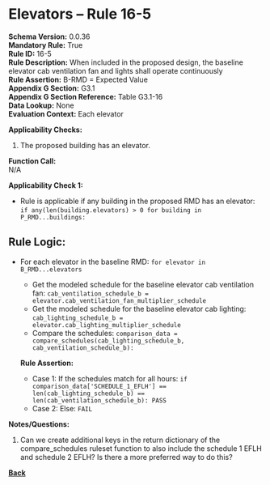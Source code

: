 # Elevators – Rule 16-5  
**Schema Version:** 0.0.36        
**Mandatory Rule:** True          
**Rule ID:** 16-5  
**Rule Description:** When included in the proposed design, the baseline elevator cab ventilation fan and lights shall operate continuously  
**Rule Assertion:** B-RMD = Expected Value                                           
**Appendix G Section:** G3.1  
**Appendix G Section Reference:** Table G3.1-16  
**Data Lookup:** None  
**Evaluation Context:** Each elevator  

**Applicability Checks:**  
  1. The proposed building has an elevator.  

**Function Call:**  
N/A

**Applicability Check 1:**
- Rule is applicable if any building in the proposed RMD has an elevator: `if any(len(building.elevators) > 0 for building in P_RMD...buildings:`

## Rule Logic:
- For each elevator in the baseline RMD: `for elevator in B_RMD...elevators`
  - Get the modeled schedule for the baseline elevator cab ventilation fan: `cab_ventilation_schedule_b = elevator.cab_ventilation_fan_multiplier_schedule`
  - Get the modeled schedule for the baseline elevator cab lighting: `cab_lighting_schedule_b = elevator.cab_lighting_multiplier_schedule`
  - Compare the schedules: `comparison_data = compare_schedules(cab_lighting_schedule_b, cab_ventilation_schedule_b):`  

  **Rule Assertion:**  
    - Case 1: If the schedules match for all hours: `if comparison_data['SCHEDULE_1_EFLH'] == len(cab_lighting_schedule_b) == len(cab_ventilation_schedule_b): PASS`
    - Case 2: Else: `FAIL`

**Notes/Questions:**
1. Can we create additional keys in the return dictionary of the compare_schedules ruleset function to also include the schedule 1 EFLH and schedule 2 EFLH? Is there a more preferred way to do this?

 **[Back](../_toc.md)**